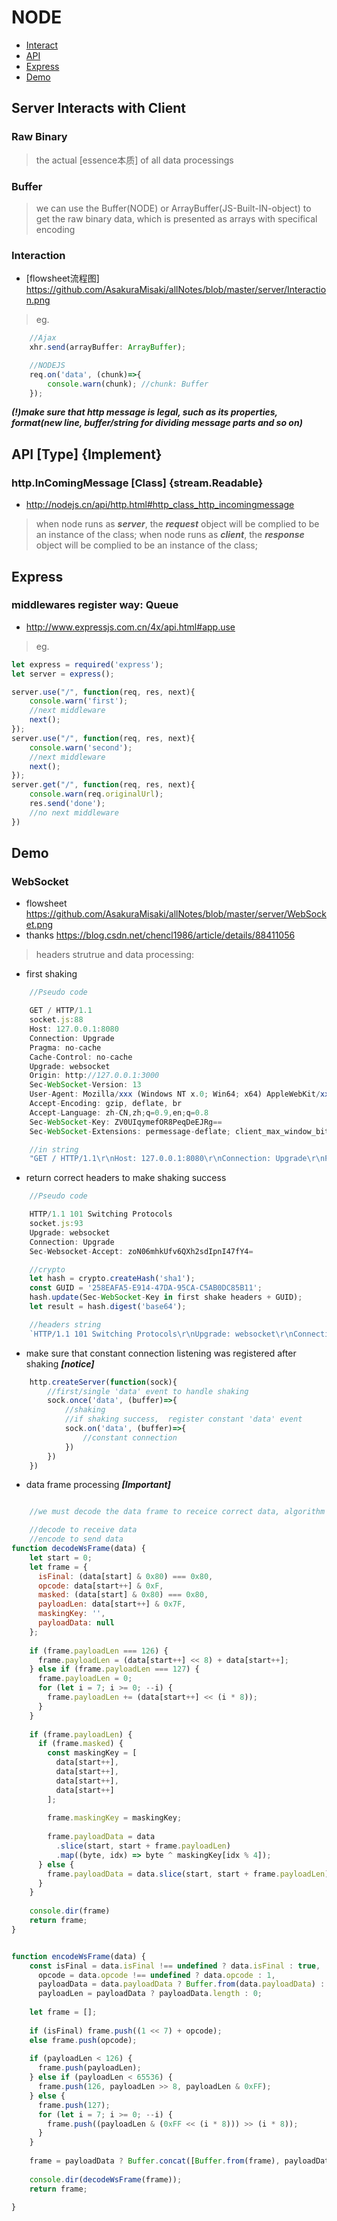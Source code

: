 # NODE

* [Interact](#Server-Interacts-with-Client)
* [API](#API-[Type]-{Implement})
* [Express](#Express)
* [Demo](#Demo)

## Server Interacts with Client

### Raw Binary

> the actual [essence本质] of all data processings

### Buffer

> we can use the Buffer(NODE) or ArrayBuffer(JS-Built-IN-object) to get the raw binary data, which is presented as arrays with specifical encoding

### Interaction

* [flowsheet流程图] <https://github.com/AsakuraMisaki/allNotes/blob/master/server/Interaction.png>

> eg.

```ts
    //Ajax
    xhr.send(arrayBuffer: ArrayBuffer);

    //NODEJS
    req.on('data', (chunk)=>{
        console.warn(chunk); //chunk: Buffer
    });
```

***(!)make sure that http message is legal, such as its properties, format(new line, buffer/string for dividing message parts and so on)***

## API [Type] {Implement}

### http.InComingMessage [Class] {stream.Readable}

* <http://nodejs.cn/api/http.html#http_class_http_incomingmessage>

> when node runs as ***server***, the ***request*** object will be complied to be an instance of the class;
> when node runs as ***client***, the ***response*** object will be complied to be an instance of the class;

## Express

### middlewares register way: Queue

* <http://www.expressjs.com.cn/4x/api.html#app.use>

> eg.

```js
let express = required('express');
let server = express();

server.use("/", function(req, res, next){
    console.warn('first');
    //next middleware
    next();
});
server.use("/", function(req, res, next){
    console.warn('second');
    //next middleware
    next();
});
server.get("/", function(req, res, next){
    console.warn(req.originalUrl);
    res.send('done');
    //no next middleware
})

```

## Demo

### WebSocket

* flowsheet <https://github.com/AsakuraMisaki/allNotes/blob/master/server/WebSocket.png>
* thanks <https://blog.csdn.net/chencl1986/article/details/88411056>

> headers strutrue and data processing:

* first shaking

```js
    //Pseudo code

    GET / HTTP/1.1
    socket.js:88
    Host: 127.0.0.1:8080
    Connection: Upgrade
    Pragma: no-cache
    Cache-Control: no-cache
    Upgrade: websocket
    Origin: http://127.0.0.1:3000
    Sec-WebSocket-Version: 13
    User-Agent: Mozilla/xxx (Windows NT x.0; Win64; x64) AppleWebKit/xxx (KHTML, like Gecko) Chrome/xxx Safari/xxx
    Accept-Encoding: gzip, deflate, br
    Accept-Language: zh-CN,zh;q=0.9,en;q=0.8
    Sec-WebSocket-Key: ZV0UIqymefOR8PeqDeEJRg==
    Sec-WebSocket-Extensions: permessage-deflate; client_max_window_bits

    //in string
    "GET / HTTP/1.1\r\nHost: 127.0.0.1:8080\r\nConnection: Upgrade\r\nPragma: no-cache\r\nCache-Control: no-cache\r\nUpgrade: websocket\r\nOrigin: http://10.201.66.104:3000\r\nSec-WebSocket-Version: 13\r\nUser-Agent: Mozilla/xxx (Windows NT x.0; Win64; x64) AppleWebKit/xxx (KHTML, like Gecko) Chrome/xxx Safari/xxx\r\nAccept-Encoding: gzip, deflate, br\r\nAccept-Language: zh-CN,zh;q=0.9,en;q=0.8\r\nSec-WebSocket-Key: ZV0UIqymefOR8PeqDeEJRg==\r\nSec-WebSocket-Extensions: permessage-deflate; client_max_window_bits\r\n\r\n"
```

* return correct headers to make shaking success

```js
    //Pseudo code

    HTTP/1.1 101 Switching Protocols
    socket.js:93
    Upgrade: websocket
    Connection: Upgrade
    Sec-Websocket-Accept: zoN06mhkUfv6QXh2sdIpnI47fY4=

    //crypto
    let hash = crypto.createHash('sha1');
    const GUID = '258EAFA5-E914-47DA-95CA-C5AB0DC85B11';
    hash.update(Sec-WebSocket-Key in first shake headers + GUID);
    let result = hash.digest('base64');

    //headers string
    `HTTP/1.1 101 Switching Protocols\r\nUpgrade: websocket\r\nConnection: Upgrade\r\nSec-Websocket-Accept: ${result}\r\n\r\n`
```

* make sure that constant connection listening was registered after shaking ***[notice]***

```js
    http.createServer(function(sock){
        //first/single 'data' event to handle shaking
        sock.once('data', (buffer)=>{
            //shaking
            //if shaking success,  register constant 'data' event
            sock.on('data', (buffer)=>{
                //constant connection
            })
        })
    })
```

* data frame processing ***[Important]***

```js

    //we must decode the data frame to receice correct data, algorithm is depend on offical data frame strutrue

    //decode to receive data
    //encode to send data
function decodeWsFrame(data) {
    let start = 0;
    let frame = {
      isFinal: (data[start] & 0x80) === 0x80,
      opcode: data[start++] & 0xF,
      masked: (data[start] & 0x80) === 0x80,
      payloadLen: data[start++] & 0x7F,
      maskingKey: '',
      payloadData: null
    };
  
    if (frame.payloadLen === 126) {
      frame.payloadLen = (data[start++] << 8) + data[start++];
    } else if (frame.payloadLen === 127) {
      frame.payloadLen = 0;
      for (let i = 7; i >= 0; --i) {
        frame.payloadLen += (data[start++] << (i * 8));
      }
    }
  
    if (frame.payloadLen) {
      if (frame.masked) {
        const maskingKey = [
          data[start++],
          data[start++],
          data[start++],
          data[start++]
        ];
  
        frame.maskingKey = maskingKey;
  
        frame.payloadData = data
          .slice(start, start + frame.payloadLen)
          .map((byte, idx) => byte ^ maskingKey[idx % 4]);
      } else {
        frame.payloadData = data.slice(start, start + frame.payloadLen);
      }
    }
  
    console.dir(frame)
    return frame;
}


function encodeWsFrame(data) {
    const isFinal = data.isFinal !== undefined ? data.isFinal : true,
      opcode = data.opcode !== undefined ? data.opcode : 1,
      payloadData = data.payloadData ? Buffer.from(data.payloadData) : null,
      payloadLen = payloadData ? payloadData.length : 0;
  
    let frame = [];
  
    if (isFinal) frame.push((1 << 7) + opcode);
    else frame.push(opcode);
  
    if (payloadLen < 126) {
      frame.push(payloadLen);
    } else if (payloadLen < 65536) {
      frame.push(126, payloadLen >> 8, payloadLen & 0xFF);
    } else {
      frame.push(127);
      for (let i = 7; i >= 0; --i) {
        frame.push((payloadLen & (0xFF << (i * 8))) >> (i * 8));
      }
    }
  
    frame = payloadData ? Buffer.concat([Buffer.from(frame), payloadData]) : Buffer.from(frame);
  
    console.dir(decodeWsFrame(frame));
    return frame;

}
```